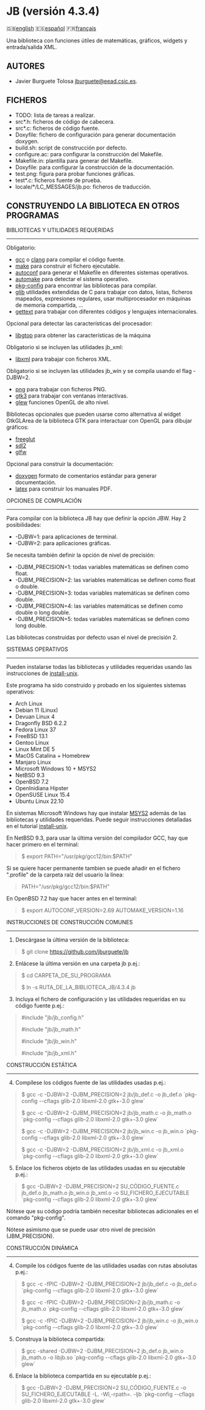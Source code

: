 JB (versión 4.3.4)
==================

:gb:[english](README.md) :es:[español](README.es.md)
:fr:[français](README.fr.md)

Una biblioteca con funciones útiles de matemáticas, gráficos, widgets y
entrada/salida XML.

AUTORES
-------

* Javier Burguete Tolosa
  [jburguete@eead.csic.es](mailto:jburguete@eead.csic.es).

FICHEROS
--------

* TODO: lista de tareas a realizar.
* src\*.h: ficheros de código de cabecera.
* src\*.c: ficheros de código fuente.
* Doxyfile: fichero de configuración para generar documentación doxygen.
* build.sh: script de construcción por defecto.
* configure.ac: para configurar la construcción del Makefile.
* Makefile.in: plantilla para generar del Makefile.
* Doxyfile: para configurar la construcción de la documentación.
* test.png: figura para probar funciones gráficas.
* test\*.c: ficheros fuente de prueba.
* locale/\*/LC\_MESSAGES/jb.po: ficheros de traducción.

CONSTRUYENDO LA BIBLIOTECA EN OTROS PROGRAMAS
---------------------------------------------

BIBLIOTECAS Y UTILIDADES REQUERIDAS
___________________________________

Obligatorio:
* [gcc](https://gcc.gnu.org) o [clang](http://clang.llvm.org) para compilar el
  código fuente.
* [make](http://www.gnu.org/software/make) para construir el fichero ejecutable.
* [autoconf](http://www.gnu.org/software/autoconf) para generar el Makefile en
  diferentes sistemas operativos.
* [automake](http://www.gnu.org/software/automake) para detectar el sistema
  operativo.
* [pkg-config](http://www.freedesktop.org/wiki/Software/pkg-config) para
  encontrar las bibliotecas para compilar.
* [glib](https://developer.gnome.org/glib) utilidades extendidas de C para
  trabajar con datos, listas, ficheros mapeados, expresiones regulares, usar
  multiprocesador en máquinas de memoria compartida, ...
* [gettext](http://www.gnu.org/software/gettext) para trabajar con diferentes
  códigos y lenguajes internacionales.

Opcional para detectar las características del procesador:
* [libgtop](https://github.com/GNOME/libgtop) para obtener las características
  de la máquina

Obligatorio si se incluyen las utilidades jb\_xml:
* [libxml](http://xmlsoft.org) para trabajar con ficheros XML.

Obligatorio si se incluyen las utilidades jb\_win y se compila usando el flag
-DJBW=2.
* [png](http://libpng.sourceforge.net) para trabajar con ficheros PNG.
* [gtk3](http://www.gtk.org) para trabajar con ventanas interactivas.
* [glew](http://glew.sourceforge.net) funciones OpenGL de alto nivel.

Bibliotecas opcionales que pueden usarse como alternativa al widget GtkGLArea de
la biblioteca GTK para interactuar con OpenGL para dibujar gráficos:
* [freeglut](http://freeglut.sourceforge.net)
* [sdl2](https://www.libsdl.org)
* [glfw](http://www.glfw.org)

Opcional para construir la documentación:
* [doxygen](http://www.stack.nl/~dimitri/doxygen) formato de comentarios
  estándar para generar documentación.
* [latex](https://www.latex-project.org/) para construir los manuales PDF.

OPCIONES DE COMPILACIÓN
_______________________

Para compilar con la biblioteca JB hay que definir la opción JBW. Hay 2
posibilidades:
* -DJBW=1: para aplicaciones de terminal.
* -DJBW=2: para aplicaciones gráficas.

Se necesita también definir la opción de nivel de precisión:
* -DJBM\_PRECISION=1: todas variables matemáticas se definen como float.
* -DJBM\_PRECISION=2: las variables matemáticas se definen como float o double.
* -DJBM\_PRECISION=3: todas variables matemáticas se definen como double.
* -DJBM\_PRECISION=4: las variables matemáticas se definen como double o long
  double.
* -DJBM\_PRECISION=5: todas variables matemáticas se definen como long double.

Las bibliotecas construidas por defecto usan el nivel de precisión 2.

SISTEMAS OPERATIVOS
___________________

Pueden instalarse todas las bibliotecas y utilidades requeridas usando las
instrucciones de [install-unix](https://github.com/jburguete/install-unix).

Este programa ha sido construido y probado en los siguientes sistemas
operativos:
* Arch Linux
* Debian 11 (Linux)
* Devuan Linux 4
* Dragonfly BSD 6.2.2
* Fedora Linux 37
* FreeBSD 13.1
* Gentoo Linux
* Linux Mint DE 5
* MacOS Catalina + Homebrew
* Manjaro Linux
* Microsoft Windows 10 + MSYS2
* NetBSD 9.3
* OpenBSD 7.2
* OpenInidiana Hipster
* OpenSUSE Linux 15.4
* Ubuntu Linux 22.10

En sistemas Microsoft Windows hay que instalar
[MSYS2](http://sourceforge.net/projects/msys2) además de las bibliotecas y
utilidades requeridas. Puede seguir instrucciones detalladas en el tutorial
[install-unix](https://github.com/jburguete/install-unix/blob/master/tutorial.pdf).

En NetBSD 9.3, para usar la última versión del compilador GCC, hay que hacer
primero en el terminal:
> $ export PATH="/usr/pkg/gcc12/bin:$PATH"

Si se quiere hacer permanente tambien se puede añadir en el fichero ".profile"
de la carpeta raíz del usuario la línea:
> PATH="/usr/pkg/gcc12/bin:$PATH"

En OpenBSD 7.2 hay que hacer antes en el terminal:
> $ export AUTOCONF\_VERSION=2.69 AUTOMAKE\_VERSION=1.16

INSTRUCCIONES DE CONSTRUCCIÓN COMUNES
_____________________________________

1. Descárgase la última versión de la biblioteca:
> $ git clone https://github.com/jburguete/jb

2. Enlácese la última versión en una carpeta jb p.ej.:
> $ cd CARPETA\_DE\_SU\_PROGRAMA
>
> $ ln -s RUTA\_DE\_LA\_BIBLIOTECA\_JB/4.3.4 jb

3. Incluya el fichero de configuración y las utilidades requeridas en su código
   fuente p.ej.:
> \#include "jb/jb\_config.h"
>
> \#include "jb/jb\_math.h"
>
> \#include "jb/jb\_win.h"
>
> \#include "jb/jb\_xml.h"

CONSTRUCCIÓN ESTÁTICA
_____________________

4. Compílese los códigos fuente de las utilidades usadas p.ej.:
> $ gcc -c -DJBW=2 -DJBM\_PRECISION=2 jb/jb\_def.c -o jb\_def.o
> \`pkg-config --cflags glib-2.0 libxml-2.0 gtk+-3.0 glew\`
>
> $ gcc -c -DJBW=2 -DJBM\_PRECISION=2 jb/jb\_math.c -o jb\_math.o
> \`pkg-config --cflags glib-2.0 libxml-2.0 gtk+-3.0 glew\`
>
> $ gcc -c -DJBW=2 -DJBM\_PRECISION=2 jb/jb\_win.c -o jb\_win.o
> \`pkg-config --cflags glib-2.0 libxml-2.0 gtk+-3.0 glew\`
>
> $ gcc -c -DJBW=2 -DJBM\_PRECISION=2 jb/jb\_xml.c -o jb\_xml.o
> \`pkg-config --cflags glib-2.0 libxml-2.0 gtk+-3.0 glew\`

5. Enlace los ficheros objeto de las utilidades usadas en su ejecutable p.ej.:
> $ gcc -DJBW=2 -DJBM\_PRECISION=2 SU\_CÓDIGO\_FUENTE.c jb\_def.o jb\_math.o
> jb\_win.o jb\_xml.o -o SU\_FICHERO\_EJECUTABLE
> \`pkg-config --cflags glib-2.0 libxml-2.0 gtk+-3.0 glew\`

Nótese que su código podría también necesitar bibliotecas adicionales en el
comando "pkg-config".

Nótese asimismo que se puede usar otro nivel de precisión (JBM\_PRECISION).

CONSTRUCCIÓN DINÁMICA
_____________________

4. Compile los códigos fuente de las utilidades usadas con rutas absolutas
   p.ej.:
> $ gcc -c -fPIC -DJBW=2 -DJBM\_PRECISION=2 jb/jb\_def.c -o jb\_def.o
> \`pkg-config --cflags glib-2.0 libxml-2.0 gtk+-3.0 glew\`
>
> $ gcc -c -fPIC -DJBW=2 -DJBM\_PRECISION=2 jb/jb\_math.c -o jb\_math.o
> \`pkg-config --cflags glib-2.0 libxml-2.0 gtk+-3.0 glew\`
>
> $ gcc -c -fPIC -DJBW=2 -DJBM\_PRECISION=2 jb/jb\_win.c -o jb\_win.o
> \`pkg-config --cflags glib-2.0 libxml-2.0 gtk+-3.0 glew\`

5. Construya la biblioteca compartida:
> $ gcc -shared -DJBW=2 -DJBM\_PRECISION=2 jb\_def.o jb\_win.o jb\_math.o
> -o libjb.so
> \`pkg-config --cflags glib-2.0 libxml-2.0 gtk+-3.0 glew\`

6. Enlace la biblioteca compartida en su ejecutable p.ej.: 
> $ gcc -DJBW=2 -DJBM\_PRECISION=2 SU\_CÓDIGO\_FUENTE.c
> -o SU\_FICHERO\_EJECUTABLE -L. -Wl,-rpath=. -ljb
> \`pkg-config --cflags glib-2.0 libxml-2.0 gtk+-3.0 glew\`
